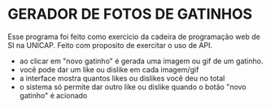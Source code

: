 # GERADOR DE FOTOS DE GATINHOS
Esse programa foi feito como exercicio da cadeira de programação web de SI na UNICAP. Feito com proposito de exercitar o uso de API.
- ao clicar em "novo gatinho" é gerada uma imagem ou gif de um gatinho.
- você pode dar um like ou dislike em cada imagem/gif
- a interface mostra quantos likes ou dislikes você deu no total
- o sistema só permite dar outro like ou dislike quando o botão "novo gatinho" é acionado